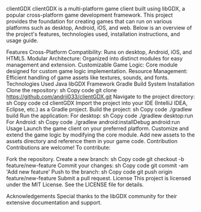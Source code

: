 clientGDX
clientGDX is a multi-platform game client built using libGDX, a popular cross-platform game development framework. This project provides the foundation for creating games that can run on various platforms such as desktop, Android, iOS, and web. Below is an overview of the project's features, technologies used, installation instructions, and usage guide.

Features
Cross-Platform Compatibility: Runs on desktop, Android, iOS, and HTML5.
Modular Architecture: Organized into distinct modules for easy management and extension.
Customizable Game Logic: Core module designed for custom game logic implementation.
Resource Management: Efficient handling of game assets like textures, sounds, and fonts.
Technologies Used
Java
libGDX Framework
Gradle Build System
Installation
Clone the repository:
sh
Copy code
git clone https://github.com/andrii033/clientGDX.git
Navigate to the project directory:
sh
Copy code
cd clientGDX
Import the project into your IDE (IntelliJ IDEA, Eclipse, etc.) as a Gradle project.
Build the project:
sh
Copy code
./gradlew build
Run the application:
For desktop:
sh
Copy code
./gradlew desktop:run
For Android:
sh
Copy code
./gradlew android:installDebug android:run
Usage
Launch the game client on your preferred platform.
Customize and extend the game logic by modifying the core module.
Add new assets to the assets directory and reference them in your game code.
Contribution
Contributions are welcome! To contribute:

Fork the repository.
Create a new branch:
sh
Copy code
git checkout -b feature/new-feature
Commit your changes:
sh
Copy code
git commit -am 'Add new feature'
Push to the branch:
sh
Copy code
git push origin feature/new-feature
Submit a pull request.
License
This project is licensed under the MIT License. See the LICENSE file for details.

Acknowledgements
Special thanks to the libGDX community for their extensive documentation and support.
